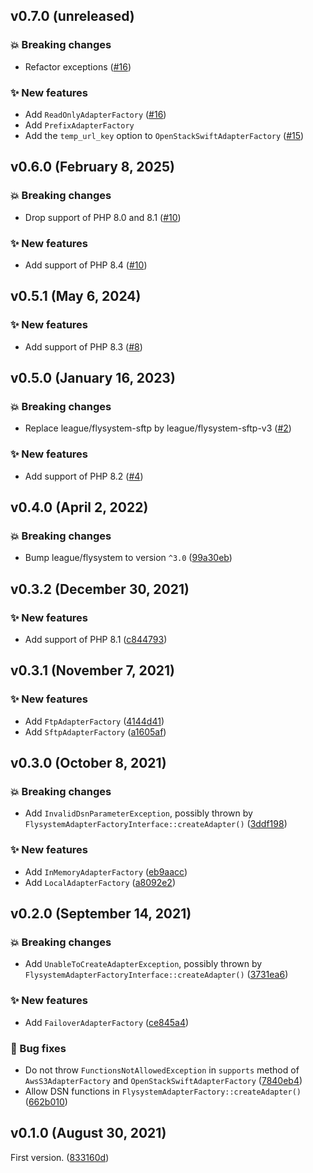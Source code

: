## v0.7.0 (unreleased)

### 💥 Breaking changes

* Refactor exceptions ([#16](https://github.com/webalternatif/flysystem-dsn/pull/16))

### ✨ New features

* Add `ReadOnlyAdapterFactory` ([#16](https://github.com/webalternatif/flysystem-dsn/pull/16))
* Add `PrefixAdapterFactory`
* Add the `temp_url_key` option to `OpenStackSwiftAdapterFactory` ([#15](https://github.com/webalternatif/flysystem-dsn/pull/15))

## v0.6.0 (February 8, 2025)

### 💥 Breaking changes

* Drop support of PHP 8.0 and 8.1 ([#10](https://github.com/webalternatif/flysystem-dsn/pull/10))

### ✨ New features

* Add support of PHP 8.4 ([#10](https://github.com/webalternatif/flysystem-dsn/pull/10))

## v0.5.1 (May 6, 2024)

### ✨ New features

* Add support of PHP 8.3 ([#8](https://github.com/webalternatif/flysystem-dsn/pull/8))

## v0.5.0 (January 16, 2023)

### 💥 Breaking changes

* Replace league/flysystem-sftp by league/flysystem-sftp-v3 ([#2](https://github.com/webalternatif/flysystem-dsn/pull/2))

### ✨ New features

* Add support of PHP 8.2 ([#4](https://github.com/webalternatif/flysystem-dsn/pull/4))

## v0.4.0 (April 2, 2022)

### 💥 Breaking changes

* Bump league/flysystem to version `^3.0` ([99a30eb](https://github.com/webalternatif/flysystem-dsn/commit/99a30ebea11f9780ff2238fee8782703d1311d4d))

## v0.3.2 (December 30, 2021)

### ✨ New features

* Add support of PHP 8.1 ([c844793](https://github.com/webalternatif/flysystem-dsn/commit/c84479340ca13477c0eab064c33bae01b666ad34))

## v0.3.1 (November 7, 2021)

### ✨ New features

* Add `FtpAdapterFactory` ([4144d41](https://github.com/webalternatif/flysystem-dsn/commit/4144d4121428810b86c55db8d192b01b6b934374))
* Add `SftpAdapterFactory` ([a1605af](https://github.com/webalternatif/flysystem-dsn/commit/a1605af0668737bfa23a16f276409bd525bc5fdc))

## v0.3.0 (October 8, 2021)

### 💥 Breaking changes

* Add `InvalidDsnParameterException`, possibly thrown by `FlysystemAdapterFactoryInterface::createAdapter()` ([3ddf198](https://github.com/webalternatif/flysystem-dsn/commit/3ddf19826f08ec568d1e0cdb0b2ef0d0b952357a))

### ✨ New features

* Add `InMemoryAdapterFactory` ([eb9aacc](https://github.com/webalternatif/flysystem-dsn/commit/eb9aacca37282c4928e471c078df48d39f61275c))
* Add `LocalAdapterFactory` ([a8092e2](https://github.com/webalternatif/flysystem-dsn/commit/a8092e23200f0fb31d74b787eaecb108bbc16454))

## v0.2.0 (September 14, 2021)

### 💥 Breaking changes

* Add `UnableToCreateAdapterException`, possibly thrown by `FlysystemAdapterFactoryInterface::createAdapter()` ([3731ea6](https://github.com/webalternatif/flysystem-dsn/commit/3731ea622a5e45169c2ff02c9f5a19e20f5c5126))

### ✨ New features

* Add `FailoverAdapterFactory` ([ce845a4](https://github.com/webalternatif/flysystem-dsn/commit/ce845a4ebb8e7ec58740cf37a0a5a14ffd349401))

### 🐛 Bug fixes

* Do not throw `FunctionsNotAllowedException` in `supports` method of `AwsS3AdapterFactory` and `OpenStackSwiftAdapterFactory` ([7840eb4](https://github.com/webalternatif/flysystem-dsn/commit/7840eb4263dc73016bc2155d48e4cb77d487cfae))
* Allow DSN functions in `FlysystemAdapterFactory::createAdapter()` ([662b010](https://github.com/webalternatif/flysystem-dsn/commit/662b010677af5949860d159c74c146ce41d79ea6))

## v0.1.0 (August 30, 2021)

First version. ([833160d](https://github.com/webalternatif/flysystem-dsn/commit/833160dc94e29eccd6139894c7f6652cf2a8693c))

